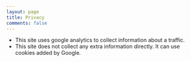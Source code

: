 ```yaml
---
layout: page
title: Privacy
comments: false
---
```

- This site uses google analytics to collect information about a traffic.
- This site does not collect any extra information directly. It can use cookies added by Google.
